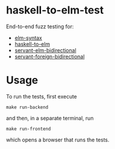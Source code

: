 # haskell-to-elm-test

End-to-end fuzz testing for:

* [elm-syntax](https://github.com/folq/elm-syntax)
* [haskell-to-elm](https://github.com/folq/haskell-to-elm)
* [servant-elm-bidirectional](https://github.com/servant-elm-bidirectional)
* [servant-foreign-bidirectional](https://github.com/servant-foreign-bidirectional)

# Usage

To run the tests, first execute

```
make run-backend
```

and then, in a separate terminal, run

```
make run-frontend
```

which opens a browser that runs the tests.
